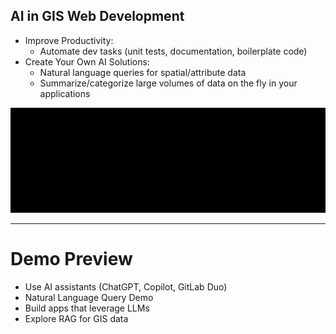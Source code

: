 

## AI in GIS Web Development

- Improve Productivity:
  - Automate dev tasks (unit tests, documentation, boilerplate code) 
- Create Your Own AI Solutions:
  - Natural language queries for spatial/attribute data  
  - Summarize/categorize large volumes of data on the fly in your applications  

![gis-llm](../../images/gis_nl_query.svg)

---

# Demo Preview

- Use AI assistants (ChatGPT, Copilot, GitLab Duo)
- Natural Language Query Demo  
- Build apps that leverage LLMs  
- Explore RAG for GIS data  

